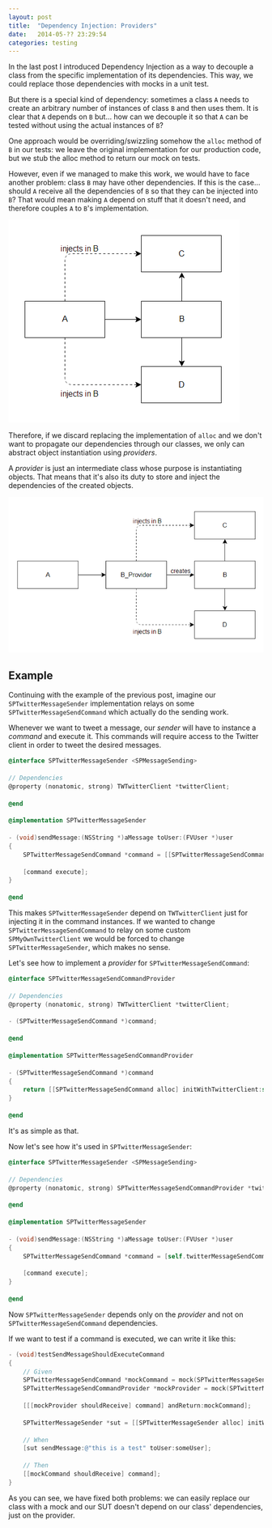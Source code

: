 ```yaml
---
layout: post
title:  "Dependency Injection: Providers"
date:   2014-05-?? 23:29:54
categories: testing
---
```


In the last post I introduced Dependency Injection as a way to decouple a class from the specific implementation of its dependencies. This way, we could replace those dependencies with mocks in a unit test.

But there is a special kind of dependency: sometimes a class ``A`` needs to create an arbitrary number of instances of class ``B`` and then uses them. It is clear that ``A`` depends on ``B`` but… how can we decouple it so that ``A`` can be tested without using the actual instances of ``B``?

<!--more-->

One approach would be overriding/swizzling somehow the ``alloc`` method of ``B`` in our tests: we leave the original implementation for our production code, but we stub the alloc method to return our mock on tests.

However, even if we managed to make this work, we would have to face another problem: class ``B`` may have other dependencies. If this is the case… should ``A`` receive all the dependencies of ``B`` so that they can be injected into ``B``? That would mean making ``A`` depend on stuff that it doesn't need, and therefore couples ``A`` to ``B``'s implementation.

![A depends on B's dependencies](dependency-injection-providers/ProvidersBAD.png)

Therefore, if we discard replacing the implementation of ``alloc`` and we don't want to propagate our dependencies through our classes, we only can abstract object instantiation using _providers_.

A _provider_ is just an intermediate class whose purpose is instantiating objects. That means that it's also its duty to store and inject the dependencies of the created objects.

![A depends on B's provider](dependency-injection-providers/ProvidersGOOD.png)

## Example

Continuing with the example of the previous post, imagine our ``SPTwitterMessageSender`` implementation relays on some ``SPTwitterMessageSendCommand`` which actually do the sending work.

Whenever we want to tweet a message, our _sender_ will have to instance a _command_ and execute it. This commands will require access to the Twitter client in order to tweet the desired messages.
```objective-c
@interface SPTwitterMessageSender <SPMessageSending>

// Dependencies
@property (nonatomic, strong) TWTwitterClient *twitterClient;

@end

@implementation SPTwitterMessageSender

- (void)sendMessage:(NSString *)aMessage toUser:(FVUser *)user
{
    SPTwitterMessageSendCommand *command = [[SPTwitterMessageSendCommand alloc] initWithTwitterClient:self.twitterClient];

    [command execute];
}

@end
```
This makes ``SPTwitterMessageSender`` depend on ``TWTwitterClient`` just for injecting it in the command instances. If we wanted to change ``SPTwitterMessageSendCommand`` to relay on some custom ``SPMyOwnTwitterClient`` we would be forced to change ``SPTwitterMessageSender``, which makes no sense.

Let's see how to implement a _provider_ for ``SPTwitterMessageSendCommand``:
```objective-c
@interface SPTwitterMessageSendCommandProvider

// Dependencies
@property (nonatomic, strong) TWTwitterClient *twitterClient;

- (SPTwitterMessageSendCommand *)command;

@end

@implementation SPTwitterMessageSendCommandProvider

- (SPTwitterMessageSendCommand *)command
{
    return [[SPTwitterMessageSendCommand alloc] initWithTwitterClient:self.twitterClient];
}

@end
```
It's as simple as that.

Now let's see how it's used in ``SPTwitterMessageSender``:
```objective-c
@interface SPTwitterMessageSender <SPMessageSending>

// Dependencies
@property (nonatomic, strong) SPTwitterMessageSendCommandProvider *twitterMessageSendCommandProvider;

@end

@implementation SPTwitterMessageSender

- (void)sendMessage:(NSString *)aMessage toUser:(FVUser *)user
{
    SPTwitterMessageSendCommand *command = [self.twitterMessageSendCommandProvider command];

    [command execute];
}

@end
```
Now ``SPTwitterMessageSender`` depends only on the _provider_ and not on ``SPTwitterMessageSendCommand`` dependencies.

If we want to test if a command is executed, we can write it like this:
```objective-c
- (void)testSendMessageShouldExecuteCommand
{
    // Given
    SPTwitterMessageSendCommand *mockCommand = mock(SPTwitterMessageSendCommand);
    SPTwitterMessageSendCommandProvider *mockProvider = mock(SPTwitterMessageSendCommandProvider);

    [[[mockProvider shouldReceive] command] andReturn:mockCommand];

    SPTwitterMessageSender *sut = [[SPTwitterMessageSender alloc] initWithTwitterMessageSendCommandProvider:mockProvider];

    // When
    [sut sendMessage:@"this is a test" toUser:someUser];

    // Then
    [[mockCommand shouldReceive] command];
}
```
As you can see, we have fixed both problems: we can easily replace our class with a mock and our SUT doesn't depend on our class' dependencies, just on the provider.

